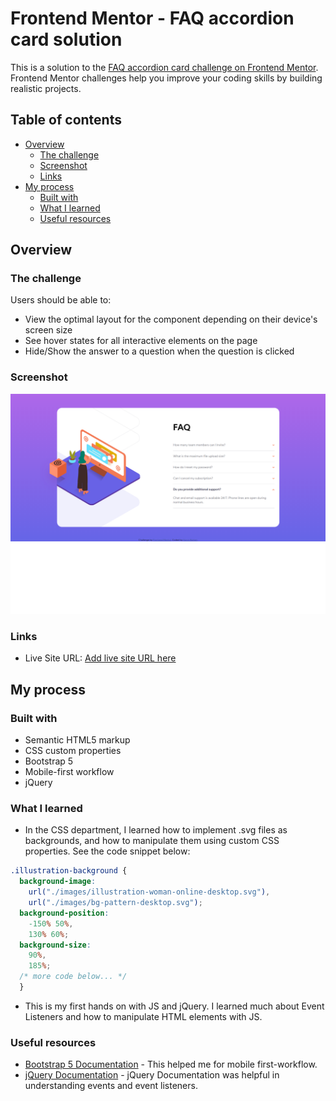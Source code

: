 # Frontend Mentor - FAQ accordion card solution

This is a solution to the [FAQ accordion card challenge on Frontend Mentor](https://www.frontendmentor.io/challenges/faq-accordion-card-XlyjD0Oam). Frontend Mentor challenges help you improve your coding skills by building realistic projects.

## Table of contents

- [Overview](#overview)
  - [The challenge](#the-challenge)
  - [Screenshot](#screenshot)
  - [Links](#links)
- [My process](#my-process)
  - [Built with](#built-with)
  - [What I learned](#what-i-learned)
  - [Useful resources](#useful-resources)

## Overview

### The challenge

Users should be able to:

- View the optimal layout for the component depending on their device's screen size
- See hover states for all interactive elements on the page
- Hide/Show the answer to a question when the question is clicked

### Screenshot

![](./design/screenshot.png)

### Links

- Live Site URL: [Add live site URL here](https://your-live-site-url.com)

## My process

### Built with

- Semantic HTML5 markup
- CSS custom properties
- Bootstrap 5
- Mobile-first workflow
- jQuery

### What I learned

- In the CSS department, I learned how to implement .svg files as backgrounds, and how to manipulate them using custom CSS properties. See the code snippet below:

```css
.illustration-background {
  background-image:
    url("./images/illustration-woman-online-desktop.svg"),
    url("./images/bg-pattern-desktop.svg");
  background-position:
    -150% 50%,
    130% 60%;
  background-size:
    90%,
    185%;
  /* more code below... */
  }
```

- This is my first hands on with JS and jQuery. I learned much about Event Listeners and how to manipulate HTML elements with JS.

### Useful resources

- [Bootstrap 5 Documentation](https://getbootstrap.com/docs/5.0/getting-started/introduction/) - This helped me for mobile first-workflow.
- [jQuery Documentation](https://api.jquery.com/category/events/) - jQuery Documentation was helpful in understanding events and event listeners.
